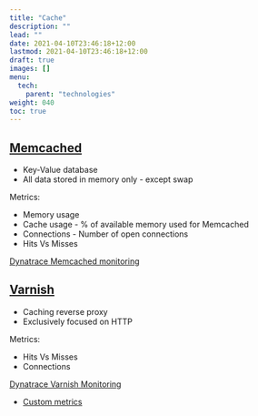 ```yaml
---
title: "Cache"
description: ""
lead: ""
date: 2021-04-10T23:46:18+12:00
lastmod: 2021-04-10T23:46:18+12:00
draft: true
images: []
menu: 
  tech:
    parent: "technologies"
weight: 040
toc: true
---
```


## [Memcached ](https://memcached.org/)

- Key-Value database
- All data stored in memory only - except swap

Metrics:

- Memory usage
- Cache usage - % of available memory used for Memcached
- Connections - Number of open connections
- Hits Vs Misses

[Dynatrace Memcached monitoring](https://www.dynatrace.com/support/help/shortlink/memcached-server-monitoring)

## [Varnish](https://varnish-cache.org/)

- Caching reverse proxy
- Exclusively focused on HTTP

Metrics:
- Hits Vs Misses
- Connections

[Dynatrace Varnish Monitoring](https://www.dynatrace.com/support/help/shortlink/monitor-varnish)
- [Custom metrics](https://github.com/Dynatrace/snippets/tree/master/technologies/varnish/monitor-varnish-cache)